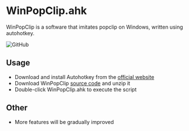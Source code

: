 # WinPopClip.ahk
WinPopClip is a software that imitates popclip on Windows, written using autohotkey.

![GitHub](https://raw.githubusercontent.com/millionart/WinPopClip.ahk/Screenshots/winclipcn.png "WeChat")

## Usage
* Download and install Autohotkey from the [official website](https://www.autohotkey.com/download/)
* Download WinPopClip [source code](https://github.com/millionart/WinPopClip.ahk/releases) and unzip it
* Double-click WinPopClip.ahk to execute the script

## Other
* More features will be gradually improved
